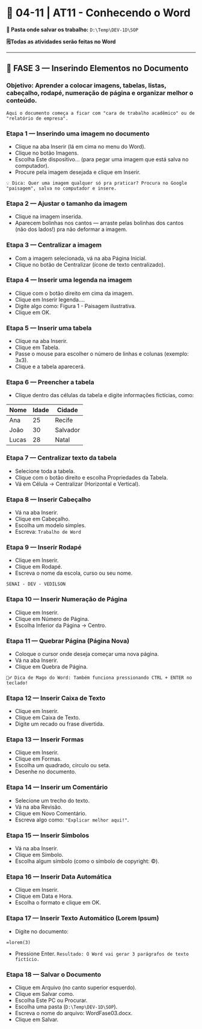 # 📘 04-11 | AT11 - Conhecendo o Word

**📁 Pasta onde salvar os trabalho:** `D:\Temp\DEV-1D\SOP`

**🗒️Todas as atividades serão feitas no Word**

---

## 🚀 FASE 3 — Inserindo Elementos no Documento
### **Objetivo: Aprender a colocar imagens, tabelas, listas, cabeçalho, rodapé, numeração de página e organizar melhor o conteúdo.**
`Aqui o documento começa a ficar com "cara de trabalho acadêmico" ou de "relatório de empresa".`

### Etapa 1 — Inserindo uma imagem no documento
- Clique na aba Inserir (lá em cima no menu do Word).
- Clique no botão Imagens.
- Escolha Este dispositivo... (para pegar uma imagem que está salva no computador).
- Procure pela imagem desejada e clique em Inserir.

`💡 Dica: Quer uma imagem qualquer só pra praticar? Procura no Google "paisagem", salva no computador e insere.`

### Etapa 2 — Ajustar o tamanho da imagem
- Clique na imagem inserida.
- Aparecem bolinhas nos cantos — arraste pelas bolinhas dos cantos (não dos lados!) pra não deformar a imagem.

### Etapa 3 — Centralizar a imagem
- Com a imagem selecionada, vá na aba Página Inicial.
- Clique no botão de Centralizar (ícone de texto centralizado).

### Etapa 4 — Inserir uma legenda na imagem
- Clique com o botão direito em cima da imagem.
- Clique em Inserir legenda....
- Digite algo como: Figura 1 - Paisagem ilustrativa.
- Clique em OK.

### Etapa 5 — Inserir uma tabela
- Clique na aba Inserir.
- Clique em Tabela.
- Passe o mouse para escolher o número de linhas e colunas (exemplo: 3x3).
- Clique e a tabela aparecerá.

### Etapa 6 — Preencher a tabela
- Clique dentro das células da tabela e digite informações fictícias, como:

|Nome|Idade|Cidade|
|--|--|--|
|Ana|25|Recife|
|João|30|Salvador|
|Lucas|28|Natal|


### Etapa 7 — Centralizar texto da tabela
- Selecione toda a tabela.
- Clique com o botão direito e escolha Propriedades da Tabela.
- Vá em Célula → Centralizar (Horizontal e Vertical).

### Etapa 8 — Inserir Cabeçalho
- Vá na aba Inserir.
- Clique em Cabeçalho.
- Escolha um modelo simples.
- Escreva:
`Trabalho de Word`

### Etapa 9 — Inserir Rodapé
- Clique em Inserir.
- Clique em Rodapé.
- Escreva o nome da escola, curso ou seu nome.

`SENAI - DEV - VEDILSON`

### Etapa 10 — Inserir Numeração de Página
- Clique em Inserir.
- Clique em Número de Página.
- Escolha Inferior da Página → Centro.

### Etapa 11 — Quebrar Página (Página Nova)
- Coloque o cursor onde deseja começar uma nova página.
- Vá na aba Inserir.
- Clique em Quebra de Página.

`🧙‍♂️ Dica de Mago do Word: Também funciona pressionando CTRL + ENTER no teclado!`
### Etapa 12 — Inserir Caixa de Texto
- Clique em Inserir.
- Clique em Caixa de Texto.
- Digite um recado ou frase divertida.

### Etapa 13 — Inserir Formas
- Clique em Inserir.
- Clique em Formas.
- Escolha um quadrado, círculo ou seta.
- Desenhe no documento.

### Etapa 14 — Inserir um Comentário
- Selecione um trecho do texto.
- Vá na aba Revisão.
- Clique em Novo Comentário.
- Escreva algo como: `"Explicar melhor aqui!"`.

### Etapa 15 — Inserir Símbolos
- Vá na aba Inserir.
- Clique em Símbolo.
- Escolha algum símbolo (como o símbolo de copyright: ©).

### Etapa 16 — Inserir Data Automática
- Clique em Inserir.
- Clique em Data e Hora.
- Escolha o formato e clique em OK.

### Etapa 17 — Inserir Texto Automático (Lorem Ipsum)
- Digite no documento:

`=lorem(3)`

- Pressione Enter.
`Resultado: O Word vai gerar 3 parágrafos de texto fictício.`

### Etapa 18 — Salvar o Documento
- Clique em Arquivo (no canto superior esquerdo).
- Clique em Salvar como.
- Escolha Este PC ou Procurar.
- Escolha uma pasta (`D:\Temp\DEV-1D\SOP`).
- Escreva o nome do arquivo: WordFase03.docx.
- Clique em Salvar.